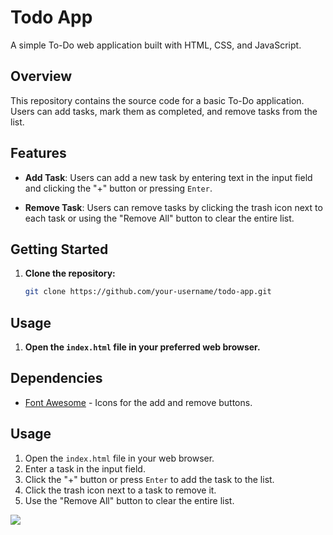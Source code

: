 # Todo App

A simple To-Do web application built with HTML, CSS, and JavaScript.

## Overview

This repository contains the source code for a basic To-Do application. Users can add tasks, mark them as completed, and remove tasks from the list.

## Features

- **Add Task**: Users can add a new task by entering text in the input field and clicking the "+" button or pressing `Enter`.

- **Remove Task**: Users can remove tasks by clicking the trash icon next to each task or using the "Remove All" button to clear the entire list.

## Getting Started

1. **Clone the repository:**

   ```bash
   git clone https://github.com/your-username/todo-app.git

## Usage

1. **Open the `index.html` file in your preferred web browser.**

## Dependencies

- [Font Awesome](https://fontawesome.com/) - Icons for the add and remove buttons.

## Usage

1. Open the `index.html` file in your web browser.
2. Enter a task in the input field.
3. Click the "+" button or press `Enter` to add the task to the list.
4. Click the trash icon next to a task to remove it.
5. Use the "Remove All" button to clear the entire list.

<img src = https://i.imgur.com/GwT0YG5.png />
